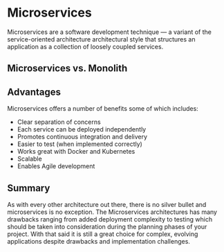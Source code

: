 # Microservices

Microservices are a software development technique — a variant of the service-oriented architecture architectural style that structures an application as a collection of loosely coupled services.

## Microservices vs. Monolith

## Advantages

Microservices offers a number of benefits some of which includes:

* Clear separation of concerns
* Each service can be deployed independently
* Promotes continuous integration and delivery
* Easier to test (when implemented correctly)
* Works great with Docker and Kubernetes
* Scalable
* Enables Agile development

## Summary

As with every other architecture out there, there is no silver bullet and microservices is no exception. The Microservices architectures has many drawbacks ranging from added deployment complexity to testing which should be taken into consideration during the planning phases of your project. With that said it is still a great choice for complex, evolving applications despite drawbacks and implementation challenges.
